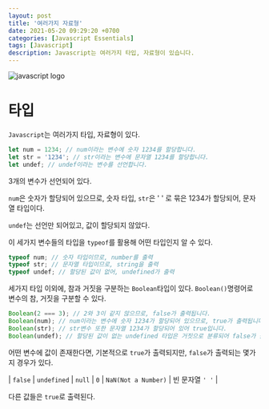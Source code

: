 ```yaml
---
layout: post
title: '여러가지 자료형'
date: 2021-05-20 09:29:20 +0700
categories: [Javascript Essentials]
tags: [Javascript]
description: Javascript는 여러가지 타입, 자료형이 있습니다.
---
```


<img src="/var-let-const/javascript-logo.jpg" alt="javascript logo">

# 타입

`Javascript`는 여러가지 타입, 자료형이 있다.

```js
let num = 1234; // num이라는 변수에 숫자 1234를 할당합니다.
let str = '1234'; // str이라는 변수에 문자열 1234를 할당합니다.
let undef; // undef이라는 변수를 선언합니다.
```

3개의 변수가 선언되어 있다.

`num`은 숫자가 할당되어 있으므로, 숫자 타입, `str`은 ' ' 로 묶은 1234가 할당되어, 문자열 타입이다.

`undef`는 선언만 되어있고, 값이 할당되지 않았다.

이 세가지 변수들의 타입을 `typeof`를 활용해 어떤 타입인지 알 수 있다.

```js
typeof num; // 숫자 타입이므로, number를 출력
typeof str; // 문자열 타입이므로, string을 출력
typeof undef; // 할당된 값이 없어, undefined가 출력
```

세가지 타입 이외에, 참과 거짓을 구분하는 `Boolean`타입이 있다.
`Boolean()`명령어로 변수의 참, 거짓을 구분할 수 있다.

```js
Boolean(2 === 3); // 2와 3이 같지 않으므로, false가 출력됩니다.
Boolean(num); // num이라는 변수에 숫자 1234가 할당되어 있으므로, true가 출력됩니다.
Boolean(str); // str변수 또한 문자열 1234가 할당되어 있어 true입니다.
Boolean(undef); // 할당된 값이 없는 undefined 타입은 거짓으로 분류되어 false가 출력됩니다.
```

어떤 변수에 값이 존재한다면, 기본적으로 `true`가 출력되지만, `false`가 출력되는 몇가지 경우가 있다.

| `false` | `undefined` | `null` | `0` | `NaN(Not a Number)` | 빈 문자열 `' '` |

다른 값들은 `true`로 출력된다.

